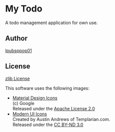 # My Todo

A todo management application for own use.

## Author

[lpubsppop01](https://github.com/lpubsppop01)

## License

[zlib License](https://github.com/lpubsppop01/my_todo_app/raw/master/LICENSE.txt)

This software uses the following images:
- [Material Design Icons](https://github.com/google/material-design-icons)  
  (c) Google  
  Released under the [Apache License 2.0](https://github.com/google/material-design-icons/blob/master/LICENSE)
- [Modern UI Icons](http://modernuiicons.com/)  
  Created by Austin Andrews of Templarian.com.  
  Released under the [CC BY-ND 3.0](https://github.com/Templarian/WindowsIcons/blob/master/WindowsRT/license.txt)
